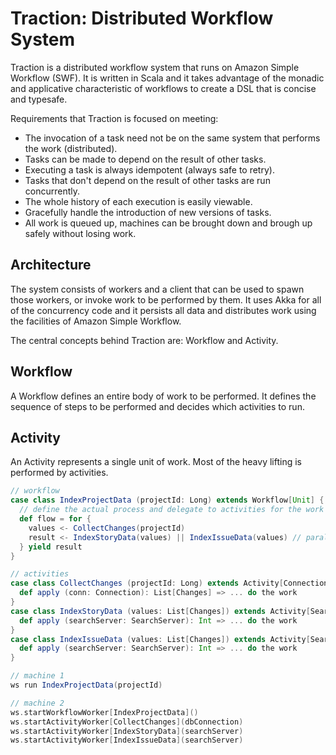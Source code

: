 Traction: Distributed Workflow System
=====================================

Traction is a distributed workflow system that runs on Amazon Simple Workflow (SWF). It is written in Scala and it takes advantage of the monadic and applicative characteristic of workflows to create a DSL that is concise and typesafe.

Requirements that Traction is focused on meeting:
- The invocation of a task need not be on the same system that performs the work (distributed).
- Tasks can be made to depend on the result of other tasks.
- Executing a task is always idempotent (always safe to retry).
- Tasks that don't depend on the result of other tasks are run concurrently.
- The whole history of each execution is easily viewable.
- Gracefully handle the introduction of new versions of tasks.
- All work is queued up, machines can be brought down and brough up safely without losing work.

Architecture
------------
The system consists of workers and a client that can be used to spawn those workers, or invoke work to be performed by them. It uses Akka for all of the concurrency code and it persists all data and distributes work using the facilities of Amazon Simple Workflow.

The central concepts behind Traction are: Workflow and Activity.

Workflow
--------
A Workflow defines an entire body of work to be performed. It defines the sequence of steps to be performed and decides which activities to run. 

Activity
--------
An Activity represents a single unit of work. Most of the heavy lifting is performed by activities. 

```scala
// workflow
case class IndexProjectData (projectId: Long) extends Workflow[Unit] {
  // define the actual process and delegate to activities for the work
  def flow = for {
    values <- CollectChanges(projectId)
    result <- IndexStoryData(values) || IndexIssueData(values) // parallel
  } yield result
}

// activities
case class CollectChanges (projectId: Long) extends Activity[Connection, List[Changes]] {
  def apply (conn: Connection): List[Changes] => ... do the work
}
case class IndexStoryData (values: List[Changes]) extends Activity[SearchServer, Int] {
  def apply (searchServer: SearchServer): Int => ... do the work
}
case class IndexIssueData (values: List[Changes]) extends Activity[SearchServer, Int] {
  def apply (searchServer: SearchServer): Int => ... do the work
}
```

```scala
// machine 1
ws run IndexProjectData(projectId)
```

```scala
// machine 2
ws.startWorkflowWorker[IndexProjectData]()
ws.startActivityWorker[CollectChanges](dbConnection)
ws.startActivityWorker[IndexStoryData](searchServer)
ws.startActivityWorker[IndexIssueData](searchServer)
```

